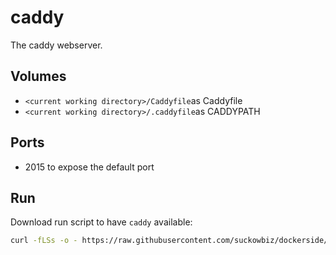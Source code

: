 # caddy

The caddy webserver.

## Volumes

- `<current working directory>/Caddyfile`as Caddyfile
- `<current working directory>/.caddyfile`as CADDYPATH

## Ports

- 2015 to expose the default port

## Run

Download run script to have `caddy` available:
 
```bash
curl -fLSs -o - https://raw.githubusercontent.com/suckowbiz/dockerside/master/caddy/caddy > /var/tmp/caddy && sudo mv /var/tmp/caddy /usr/local/bin/ && sudo chmod +x /usr/local/bin/caddy
```
